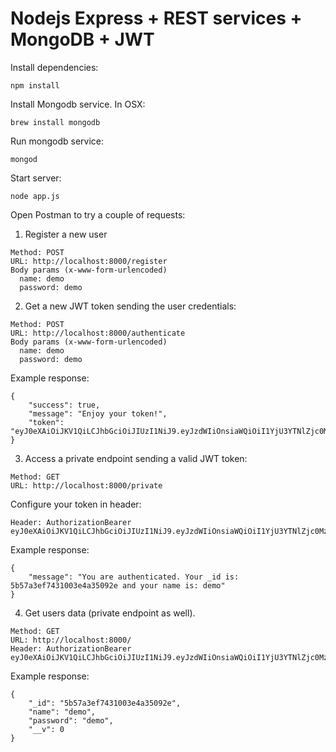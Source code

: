 # Nodejs Express + REST services + MongoDB + JWT

Install dependencies:
```
npm install
```

Install Mongodb service. In OSX:
```
brew install mongodb
```

Run mongodb service:
```
mongod
```

Start server:
```
node app.js
```

Open Postman to try a couple of requests:

1. Register a new user
```
Method: POST
URL: http://localhost:8000/register
Body params (x-www-form-urlencoded)
  name: demo
  password: demo
```

2. Get a new JWT token sending the user credentials:
```
Method: POST
URL: http://localhost:8000/authenticate
Body params (x-www-form-urlencoded)
  name: demo
  password: demo
```

Example response:
```
{
    "success": true,
    "message": "Enjoy your token!",
    "token": "eyJ0eXAiOiJKV1QiLCJhbGciOiJIUzI1NiJ9.eyJzdWIiOnsiaWQiOiI1YjU3YTNlZjc0MzEwMDNlNGEzNTA5MmUiLCJuYW1lIjoiZGVtbyJ9LCJpYXQiOjE1MzI2NDEzMDIsImV4cCI6MTUzMzg1MDkwMn0.dMHsZXZVgypTZuC5OLE3hYOP1cWHDBM7PAr_xDoZcyI"
}
```

3. Access a private endpoint sending a valid JWT token:
```
Method: GET
URL: http://localhost:8000/private
```
Configure your token in header:
```
Header: AuthorizationBearer eyJ0eXAiOiJKV1QiLCJhbGciOiJIUzI1NiJ9.eyJzdWIiOnsiaWQiOiI1YjU3YTNlZjc0MzEwMDNlNGEzNTA5MmUiLCJuYW1lIjoiZGVtbyJ9LCJpYXQiOjE1MzI2NDEzMDIsImV4cCI6MTUzMzg1MDkwMn0.dMHsZXZVgypTZuC5OLE3hYOP1cWHDBM7PAr_xDoZcyI
```

Example response:
```
{
    "message": "You are authenticated. Your _id is: 5b57a3ef7431003e4a35092e and your name is: demo"
}
```

4. Get users data (private endpoint as well).
```
Method: GET
URL: http://localhost:8000/
Header: AuthorizationBearer eyJ0eXAiOiJKV1QiLCJhbGciOiJIUzI1NiJ9.eyJzdWIiOnsiaWQiOiI1YjU3YTNlZjc0MzEwMDNlNGEzNTA5MmUiLCJuYW1lIjoiZGVtbyJ9LCJpYXQiOjE1MzI2NDEzMDIsImV4cCI6MTUzMzg1MDkwMn0.dMHsZXZVgypTZuC5OLE3hYOP1cWHDBM7PAr_xDoZcyI
```

Example response:
```
{
    "_id": "5b57a3ef7431003e4a35092e",
    "name": "demo",
    "password": "demo",
    "__v": 0
}
```
